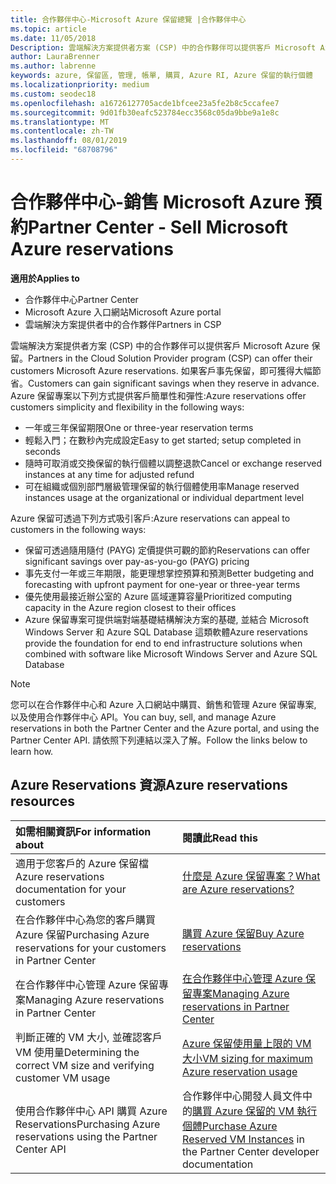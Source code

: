 ```yaml
---
title: 合作夥伴中心-Microsoft Azure 保留總覽 |合作夥伴中心
ms.topic: article
ms.date: 11/05/2018
Description: 雲端解決方案提供者方案 (CSP) 中的合作夥伴可以提供客戶 Microsoft Azure 保留。
author: LauraBrenner
ms.author: labrenne
keywords: azure, 保留區, 管理, 帳單, 購買, Azure RI, Azure 保留的執行個體
ms.localizationpriority: medium
ms.custom: seodec18
ms.openlocfilehash: a16726127705acde1bfcee23a5fe2b8c5ccafee7
ms.sourcegitcommit: 9d01fb30eafc523784ecc3568c05da9bbe9a1e8c
ms.translationtype: MT
ms.contentlocale: zh-TW
ms.lasthandoff: 08/01/2019
ms.locfileid: "68708796"
---
```

# <a name="partner-center---sell-microsoft-azure-reservations"></a><span data-ttu-id="f52cd-104">合作夥伴中心-銷售 Microsoft Azure 預約</span><span class="sxs-lookup"><span data-stu-id="f52cd-104">Partner Center - Sell Microsoft Azure reservations</span></span>

<!--Maggie, 12/7/18 - Added "Partner Center" to metadata title and H1 title as per Catherine Watson in bug #19868631-->

<span data-ttu-id="f52cd-105">**適用於**</span><span class="sxs-lookup"><span data-stu-id="f52cd-105">**Applies to**</span></span>

- <span data-ttu-id="f52cd-106">合作夥伴中心</span><span class="sxs-lookup"><span data-stu-id="f52cd-106">Partner Center</span></span>
- <span data-ttu-id="f52cd-107">Microsoft Azure 入口網站</span><span class="sxs-lookup"><span data-stu-id="f52cd-107">Microsoft Azure portal</span></span>
- <span data-ttu-id="f52cd-108">雲端解決方案提供者中的合作夥伴</span><span class="sxs-lookup"><span data-stu-id="f52cd-108">Partners in CSP</span></span>

<span data-ttu-id="f52cd-109">雲端解決方案提供者方案 (CSP) 中的合作夥伴可以提供客戶 Microsoft Azure 保留。</span><span class="sxs-lookup"><span data-stu-id="f52cd-109">Partners in the Cloud Solution Provider program (CSP) can offer their customers Microsoft Azure reservations.</span></span> <span data-ttu-id="f52cd-110">如果客戶事先保留，即可獲得大幅節省。</span><span class="sxs-lookup"><span data-stu-id="f52cd-110">Customers can gain significant savings when they reserve in advance.</span></span> <span data-ttu-id="f52cd-111">Azure 保留專案以下列方式提供客戶簡單性和彈性:</span><span class="sxs-lookup"><span data-stu-id="f52cd-111">Azure reservations offer customers simplicity and flexibility in the following ways:</span></span>

- <span data-ttu-id="f52cd-112">一年或三年保留期限</span><span class="sxs-lookup"><span data-stu-id="f52cd-112">One or three-year reservation terms</span></span>
- <span data-ttu-id="f52cd-113">輕鬆入門；在數秒內完成設定</span><span class="sxs-lookup"><span data-stu-id="f52cd-113">Easy to get started; setup completed in seconds</span></span>
- <span data-ttu-id="f52cd-114">隨時可取消或交換保留的執行個體以調整退款</span><span class="sxs-lookup"><span data-stu-id="f52cd-114">Cancel or exchange reserved instances at any time for adjusted refund</span></span>
- <span data-ttu-id="f52cd-115">可在組織或個別部門層級管理保留的執行個體使用率</span><span class="sxs-lookup"><span data-stu-id="f52cd-115">Manage reserved instances usage at the organizational or individual department level</span></span> 

<span data-ttu-id="f52cd-116">Azure 保留可透過下列方式吸引客戶:</span><span class="sxs-lookup"><span data-stu-id="f52cd-116">Azure reservations can appeal to customers in the following ways:</span></span>

- <span data-ttu-id="f52cd-117">保留可透過隨用隨付 (PAYG) 定價提供可觀的節約</span><span class="sxs-lookup"><span data-stu-id="f52cd-117">Reservations can offer significant savings over pay-as-you-go (PAYG) pricing</span></span>
- <span data-ttu-id="f52cd-118">事先支付一年或三年期限，能更理想掌控預算和預測</span><span class="sxs-lookup"><span data-stu-id="f52cd-118">Better budgeting and forecasting with upfront payment for one-year or three-year terms</span></span>
- <span data-ttu-id="f52cd-119">優先使用最接近辦公室的 Azure 區域運算容量</span><span class="sxs-lookup"><span data-stu-id="f52cd-119">Prioritized computing capacity in the Azure region closest to their offices</span></span>
- <span data-ttu-id="f52cd-120">Azure 保留專案可提供端對端基礎結構解決方案的基礎, 並結合 Microsoft Windows Server 和 Azure SQL Database 這類軟體</span><span class="sxs-lookup"><span data-stu-id="f52cd-120">Azure reservations provide the foundation for end to end infrastructure solutions when combined with software like Microsoft Windows Server and Azure SQL Database</span></span>

>[!NOTE]
> <span data-ttu-id="f52cd-121">您可以在合作夥伴中心和 Azure 入口網站中購買、銷售和管理 Azure 保留專案, 以及使用合作夥伴中心 API。</span><span class="sxs-lookup"><span data-stu-id="f52cd-121">You can buy, sell, and manage Azure reservations in both the Partner Center and the Azure portal, and using the Partner Center API.</span></span> <span data-ttu-id="f52cd-122">請依照下列連結以深入了解。</span><span class="sxs-lookup"><span data-stu-id="f52cd-122">Follow the links below to learn how.</span></span>

## <a name="azure-reservations-resources"></a><span data-ttu-id="f52cd-123">Azure Reservations 資源</span><span class="sxs-lookup"><span data-stu-id="f52cd-123">Azure reservations resources</span></span>

|<span data-ttu-id="f52cd-124">**如需相關資訊**</span><span class="sxs-lookup"><span data-stu-id="f52cd-124">**For information about**</span></span>   |<span data-ttu-id="f52cd-125">**閱讀此**</span><span class="sxs-lookup"><span data-stu-id="f52cd-125">**Read this**</span></span>    |
|:-----------------------------|:-----------------|
| <span data-ttu-id="f52cd-126">適用于您客戶的 Azure 保留檔</span><span class="sxs-lookup"><span data-stu-id="f52cd-126">Azure reservations documentation for your customers</span></span> | [<span data-ttu-id="f52cd-127">什麼是 Azure 保留專案？</span><span class="sxs-lookup"><span data-stu-id="f52cd-127">What are Azure reservations?</span></span>](https://docs.microsoft.com/azure/billing/billing-save-compute-costs-reservations)
|<span data-ttu-id="f52cd-128">在合作夥伴中心為您的客戶購買 Azure 保留</span><span class="sxs-lookup"><span data-stu-id="f52cd-128">Purchasing Azure reservations for your customers in Partner Center</span></span>   |[<span data-ttu-id="f52cd-129">購買 Azure 保留</span><span class="sxs-lookup"><span data-stu-id="f52cd-129">Buy Azure reservations</span></span>](azure-reservations-buying.md)
|<span data-ttu-id="f52cd-130">在合作夥伴中心管理 Azure 保留專案</span><span class="sxs-lookup"><span data-stu-id="f52cd-130">Managing Azure reservations in Partner Center</span></span> | [<span data-ttu-id="f52cd-131">在合作夥伴中心管理 Azure 保留專案</span><span class="sxs-lookup"><span data-stu-id="f52cd-131">Managing Azure reservations in Partner Center</span></span>](azure-reservations-manage.md)
|<span data-ttu-id="f52cd-132">判斷正確的 VM 大小, 並確認客戶 VM 使用量</span><span class="sxs-lookup"><span data-stu-id="f52cd-132">Determining the correct VM size and verifying customer VM usage</span></span>   |[<span data-ttu-id="f52cd-133">Azure 保留使用量上限的 VM 大小</span><span class="sxs-lookup"><span data-stu-id="f52cd-133">VM sizing for maximum Azure reservation usage</span></span>](azure-usage.md)   |
|<span data-ttu-id="f52cd-134">使用合作夥伴中心 API 購買 Azure Reservations</span><span class="sxs-lookup"><span data-stu-id="f52cd-134">Purchasing Azure reservations using the Partner Center API</span></span> | <span data-ttu-id="f52cd-135">合作夥伴中心開發人員文件中的[購買 Azure 保留的 VM 執行個體](https://docs.microsoft.com/partner-center/develop/purchase-azure-reservations)</span><span class="sxs-lookup"><span data-stu-id="f52cd-135">[Purchase Azure Reserved VM Instances](https://docs.microsoft.com/partner-center/develop/purchase-azure-reservations) in the Partner Center developer documentation</span></span>
